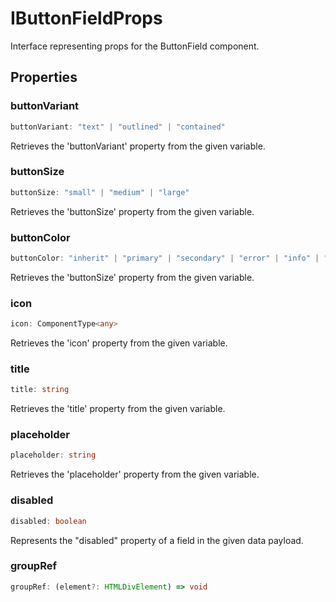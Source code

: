 # IButtonFieldProps

Interface representing props for the ButtonField component.

## Properties

### buttonVariant

```ts
buttonVariant: "text" | "outlined" | "contained"
```

Retrieves the 'buttonVariant' property from the given variable.

### buttonSize

```ts
buttonSize: "small" | "medium" | "large"
```

Retrieves the 'buttonSize' property from the given variable.

### buttonColor

```ts
buttonColor: "inherit" | "primary" | "secondary" | "error" | "info" | "success" | "warning"
```

Retrieves the 'buttonSize' property from the given variable.

### icon

```ts
icon: ComponentType<any>
```

Retrieves the 'icon' property from the given variable.

### title

```ts
title: string
```

Retrieves the 'title' property from the given variable.

### placeholder

```ts
placeholder: string
```

Retrieves the 'placeholder' property from the given variable.

### disabled

```ts
disabled: boolean
```

Represents the "disabled" property of a field in the given data payload.

### groupRef

```ts
groupRef: (element?: HTMLDivElement) => void
```
